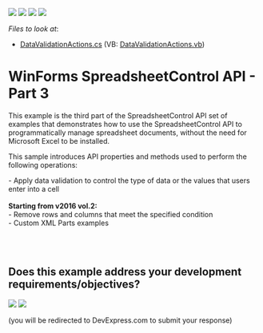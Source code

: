 <!-- default badges list -->
![](https://img.shields.io/endpoint?url=https://codecentral.devexpress.com/api/v1/VersionRange/128614321/15.1.3%2B)
[![](https://img.shields.io/badge/Open_in_DevExpress_Support_Center-FF7200?style=flat-square&logo=DevExpress&logoColor=white)](https://supportcenter.devexpress.com/ticket/details/T231273)
[![](https://img.shields.io/badge/📖_How_to_use_DevExpress_Examples-e9f6fc?style=flat-square)](https://docs.devexpress.com/GeneralInformation/403183)
[![](https://img.shields.io/badge/💬_Leave_Feedback-feecdd?style=flat-square)](#does-this-example-address-your-development-requirementsobjectives)
<!-- default badges end -->
<!-- default file list -->
*Files to look at*:

* [DataValidationActions.cs](./CS/SpreadsheetControl_API_Part03/CodeExamples/DataValidationActions.cs) (VB: [DataValidationActions.vb](./VB/SpreadsheetControl_API_Part03/CodeExamples/DataValidationActions.vb))
<!-- default file list end -->
# WinForms SpreadsheetControl API - Part 3


<p>This example is the third part of the SpreadsheetControl API set of examples that demonstrates how to use the SpreadsheetControl API to programmatically manage spreadsheet documents, without the need for Microsoft Excel to be installed.</p>
<p>This sample introduces API properties and methods used to perform the following operations:</p>
<p>- Apply data validation to control the type of data or the values that users enter into a cell<br><br><strong>Starting from v2016 vol.2:</strong><br>- Remove rows and columns that meet the specified condition<br>- Custom XML Parts examples<br><br></p>

<br/>


<!-- feedback -->
## Does this example address your development requirements/objectives?

[<img src="https://www.devexpress.com/support/examples/i/yes-button.svg"/>](https://www.devexpress.com/support/examples/survey.xml?utm_source=github&utm_campaign=winforms-spreadsheetcontrol-api-part-3&~~~was_helpful=yes) [<img src="https://www.devexpress.com/support/examples/i/no-button.svg"/>](https://www.devexpress.com/support/examples/survey.xml?utm_source=github&utm_campaign=winforms-spreadsheetcontrol-api-part-3&~~~was_helpful=no)

(you will be redirected to DevExpress.com to submit your response)
<!-- feedback end -->
